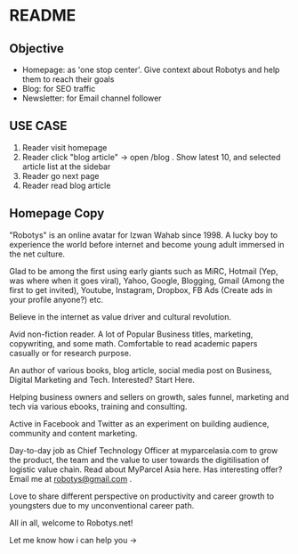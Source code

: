 README
===

Objective
---

- Homepage: as 'one stop center'. Give context about Robotys and help them to reach their goals
- Blog: for SEO traffic
- Newsletter: for Email channel follower

USE CASE
---

1. Reader visit homepage
2. Reader click "blog article" -> open /blog . Show latest 10, and selected article list at the sidebar
3. Reader go next page
3. Reader read blog article


Homepage Copy
---

"Robotys" is an online avatar for Izwan Wahab since 1998. A lucky boy to experience the world before internet and become young adult immersed in the net culture.

Glad to be among the first using early giants such as MiRC, Hotmail (Yep, was where when it goes viral), Yahoo, Google, Blogging, Gmail (Among the first to get invited), Youtube, Instagram, Dropbox, FB Ads (Create ads in your profile anyone?) etc.

Believe in the internet as value driver and cultural revolution.

Avid non-fiction reader. A lot of Popular Business titles, marketing, copywriting, and some math. Comfortable to read academic papers casually or for research purpose.

An author of various books, blog article, social media post on Business, Digital Marketing and Tech. Interested? Start Here.

Helping business owners and sellers on growth, sales funnel, marketing and tech via various ebooks, training and consulting.

Active in Facebook and Twitter as an experiment on building audience, community and content marketing.

Day-to-day job as Chief Technology Officer at myparcelasia.com to grow the product, the team and the value to user towards the digitilisation of logistic value chain. Read about MyParcel Asia here. Has interesting offer? Email me at robotys@gmail.com .

Love to share different perspective on productivity and career growth to youngsters due to my unconventional career path.

All in all, welcome to Robotys.net!

Let me know how i can help you ->